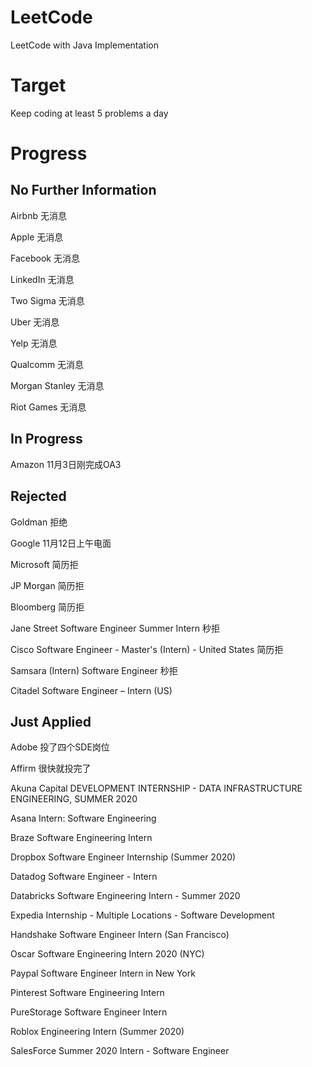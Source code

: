 # LeetCode
LeetCode with Java Implementation
# Target
Keep coding at least 5 problems a day
# Progress
## No Further Information
Airbnb                 无消息

Apple                  无消息

Facebook               无消息

LinkedIn               无消息

Two Sigma              无消息

Uber                   无消息

Yelp                   无消息

Qualcomm               无消息

Morgan Stanley         无消息

Riot Games             无消息

## In Progress
Amazon                 11月3日刚完成OA3

## Rejected
Goldman                拒绝

Google                 11月12日上午电面

Microsoft              简历拒

JP Morgan              简历拒

Bloomberg              简历拒

Jane Street            Software Engineer Summer Intern 秒拒

Cisco                  Software Engineer - Master's (Intern) - United States 简历拒

Samsara               (Intern) Software Engineer 秒拒

Citadel                Software Engineer – Intern (US)

## Just Applied
Adobe                 投了四个SDE岗位

Affirm                 很快就投完了

Akuna Capital          DEVELOPMENT INTERNSHIP - DATA INFRASTRUCTURE ENGINEERING, SUMMER 2020

Asana                  Intern: Software Engineering

Braze                  Software Engineering Intern

Dropbox                Software Engineer Internship (Summer 2020)

Datadog                Software Engineer - Intern

Databricks             Software Engineering Intern - Summer 2020

Expedia                Internship - Multiple Locations - Software Development

Handshake              Software Engineer Intern (San Francisco)

Oscar                  Software Engineering Intern 2020 (NYC)

Paypal                 Software Engineer Intern in New York

Pinterest              Software Engineering Intern

PureStorage            Software Engineer Intern

Roblox                 Engineering Intern (Summer 2020)

SalesForce            Summer 2020 Intern - Software Engineer
